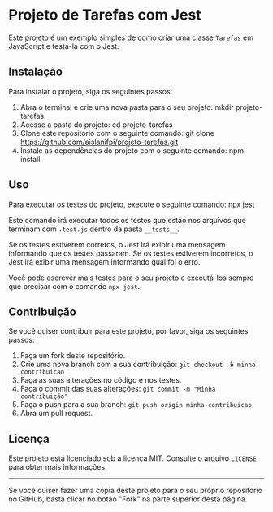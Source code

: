 # Projeto de Tarefas com Jest

Este projeto é um exemplo simples de como criar uma classe `Tarefas` em JavaScript e testá-la com o Jest.

## Instalação

Para instalar o projeto, siga os seguintes passos:

1. Abra o terminal e crie uma nova pasta para o seu projeto:
mkdir projeto-tarefas
2. Acesse a pasta do projeto:
cd projeto-tarefas
3. Clone este repositório com o seguinte comando:
git clone https://github.com/aislanifpi/projeto-tarefas.git
4. Instale as dependências do projeto com o seguinte comando:
npm install
## Uso

Para executar os testes do projeto, execute o seguinte comando:
npx jest

Este comando irá executar todos os testes que estão nos arquivos que terminam com `.test.js` dentro da pasta `__tests__`.

Se os testes estiverem corretos, o Jest irá exibir uma mensagem informando que os testes passaram. Se os testes estiverem incorretos, o Jest irá exibir uma mensagem informando qual foi o erro.

Você pode escrever mais testes para o seu projeto e executá-los sempre que precisar com o comando `npx jest`.

## Contribuição

Se você quiser contribuir para este projeto, por favor, siga os seguintes passos:

1. Faça um fork deste repositório.
2. Crie uma nova branch com a sua contribuição: `git checkout -b minha-contribuicao`
3. Faça as suas alterações no código e nos testes.
4. Faça o commit das suas alterações: `git commit -m "Minha contribuição"`
5. Faça o push para a sua branch: `git push origin minha-contribuicao`
6. Abra um pull request.

## Licença

Este projeto está licenciado sob a licença MIT. Consulte o arquivo `LICENSE` para obter mais informações.

---

Se você quiser fazer uma cópia deste projeto para o seu próprio repositório no GitHub, basta clicar no botão "Fork" na parte superior desta página.

